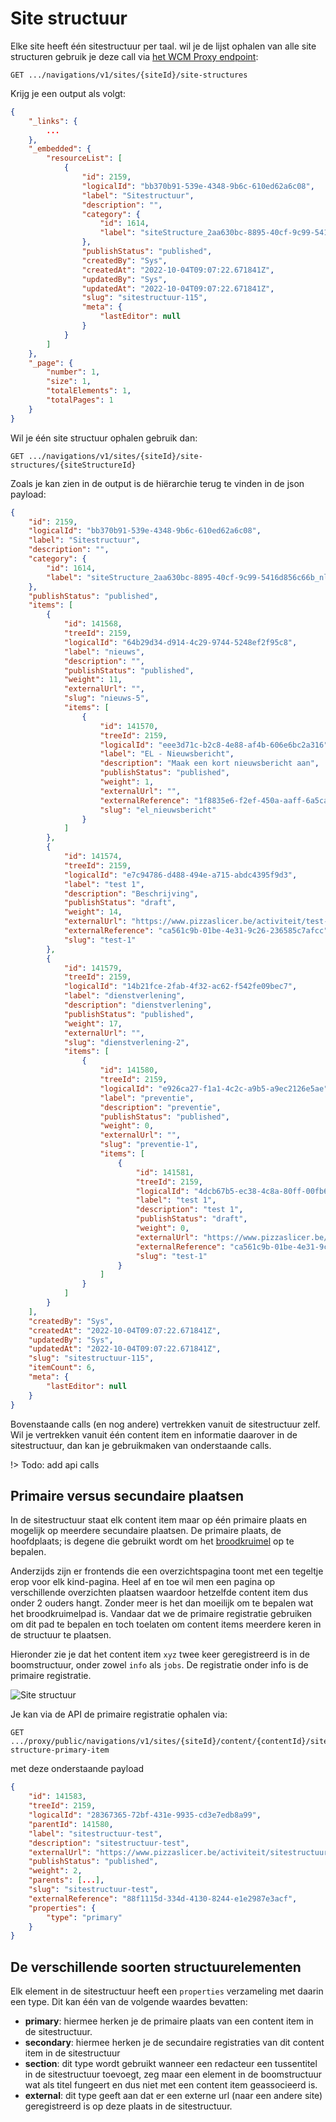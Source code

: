 # Site structuur

Elke site heeft één sitestructuur per taal. wil je de lijst ophalen van alle site structuren gebruik je deze call via [het WCM Proxy endpoint](/wcmv4/content/endpoint-proxy): 

```shell
GET .../navigations/v1/sites/{siteId}/site-structures
```

Krijg je een output als volgt: 

```json
{
    "_links": { 
        ... 
    },
    "_embedded": {
        "resourceList": [
            {
                "id": 2159,
                "logicalId": "bb370b91-539e-4348-9b6c-610ed62a6c08",
                "label": "Sitestructuur",
                "description": "",
                "category": {
                    "id": 1614,
                    "label": "siteStructure_2aa630bc-8895-40cf-9c99-5416d856c66b_nl"
                },
                "publishStatus": "published",
                "createdBy": "Sys",
                "createdAt": "2022-10-04T09:07:22.671841Z",
                "updatedBy": "Sys",
                "updatedAt": "2022-10-04T09:07:22.671841Z",
                "slug": "sitestructuur-115",
                "meta": {
                    "lastEditor": null
                }
            }
        ]
    },
    "_page": {
        "number": 1,
        "size": 1,
        "totalElements": 1,
        "totalPages": 1
    }
}
```


Wil je één site structuur ophalen gebruik dan:
```shell
GET .../navigations/v1/sites/{siteId}/site-structures/{siteStructureId}
```

Zoals je kan zien in de output is de hiërarchie terug te vinden in de json payload: 
```json
{
    "id": 2159,
    "logicalId": "bb370b91-539e-4348-9b6c-610ed62a6c08",
    "label": "Sitestructuur",
    "description": "",
    "category": {
        "id": 1614,
        "label": "siteStructure_2aa630bc-8895-40cf-9c99-5416d856c66b_nl"
    },
    "publishStatus": "published",
    "items": [
        {
            "id": 141568,
            "treeId": 2159,
            "logicalId": "64b29d34-d914-4c29-9744-5248ef2f95c8",
            "label": "nieuws",
            "description": "",
            "publishStatus": "published",
            "weight": 11,
            "externalUrl": "",
            "slug": "nieuws-5",
            "items": [
                {
                    "id": 141570,
                    "treeId": 2159,
                    "logicalId": "eee3d71c-b2c8-4e88-af4b-606e6bc2a316",
                    "label": "EL - Nieuwsbericht",
                    "description": "Maak een kort nieuwsbericht aan",
                    "publishStatus": "published",
                    "weight": 1,
                    "externalUrl": "",
                    "externalReference": "1f8835e6-f2ef-450a-aaff-6a5cab3f563b",
                    "slug": "el_nieuwsbericht"
                }
            ]
        },
        {
            "id": 141574,
            "treeId": 2159,
            "logicalId": "e7c94786-d488-494e-a715-abdc4395f9d3",
            "label": "test 1",
            "description": "Beschrijving",
            "publishStatus": "draft",
            "weight": 14,
            "externalUrl": "https://www.pizzaslicer.be/activiteit/test-1",
            "externalReference": "ca561c9b-01be-4e31-9c26-236585c7afcc",
            "slug": "test-1"
        },
        {
            "id": 141579,
            "treeId": 2159,
            "logicalId": "14b21fce-2fab-4f32-ac62-f542fe09bec7",
            "label": "dienstverlening",
            "description": "dienstverlening",
            "publishStatus": "published",
            "weight": 17,
            "externalUrl": "",
            "slug": "dienstverlening-2",
            "items": [
                {
                    "id": 141580,
                    "treeId": 2159,
                    "logicalId": "e926ca27-f1a1-4c2c-a9b5-a9ec2126e5ae",
                    "label": "preventie",
                    "description": "preventie",
                    "publishStatus": "published",
                    "weight": 0,
                    "externalUrl": "",
                    "slug": "preventie-1",
                    "items": [
                        {
                            "id": 141581,
                            "treeId": 2159,
                            "logicalId": "4dcb67b5-ec38-4c8a-80ff-00fb6504d5c4",
                            "label": "test 1",
                            "description": "test 1",
                            "publishStatus": "draft",
                            "weight": 0,
                            "externalUrl": "https://www.pizzaslicer.be/activiteit/test-1",
                            "externalReference": "ca561c9b-01be-4e31-9c26-236585c7afcc",
                            "slug": "test-1"
                        }
                    ]
                }
            ]
        }
    ],
    "createdBy": "Sys",
    "createdAt": "2022-10-04T09:07:22.671841Z",
    "updatedBy": "Sys",
    "updatedAt": "2022-10-04T09:07:22.671841Z",
    "slug": "sitestructuur-115",
    "itemCount": 6,
    "meta": {
        "lastEditor": null
    }
}
```

Bovenstaande calls (en nog andere) vertrekken vanuit de sitestructuur zelf. Wil je vertrekken vanuit één content item en informatie daarover in de sitestructuur, dan kan je gebruikmaken van onderstaande calls. 

!> Todo: add api calls

## Primaire versus secundaire plaatsen 
In de sitestructuur staat elk content item maar op één primaire plaats en mogelijk op meerdere secundaire plaatsen. De primaire plaats, de hoofdplaats; is degene die gebruikt wordt om het [broodkruimel](/wcmv4/content/navigation-breadcrumb) op te bepalen. 

Anderzijds zijn er frontends die een overzichtspagina toont met een tegeltje erop voor elk kind-pagina. Heel af en toe wil men een pagina op verschillende overzichten plaatsen waardoor hetzelfde content item dus onder 2 ouders hangt. Zonder meer is het dan moeilijk om te bepalen wat het broodkruimelpad is. Vandaar dat we de primaire registratie gebruiken om dit pad te bepalen en toch toelaten om content items meerdere keren in de structuur te plaatsen.

Hieronder zie je dat het content item `xyz` twee keer geregistreerd is in de boomstructuur, onder zowel `info` als `jobs`. De registratie onder info is de primaire registratie.

![Site structuur](../assets/navigation-sitestructure.jpg 'Primaire registraties')


Je kan via de API de primaire registratie ophalen via: 

```shell
GET .../proxy/public/navigations/v1/sites/{siteId}/content/{contentId}/site-structure-primary-item
```

met deze onderstaande payload  

```json
{
    "id": 141583,
    "treeId": 2159,
    "logicalId": "28367365-72bf-431e-9935-cd3e7edb8a99",
    "parentId": 141580,
    "label": "sitestructuur-test",
    "description": "sitestructuur-test",
    "externalUrl": "https://www.pizzaslicer.be/activiteit/sitestructuur-test",
    "publishStatus": "published",
    "weight": 2,
    "parents": [...],
    "slug": "sitestructuur-test",
    "externalReference": "88f1115d-334d-4130-8244-e1e2987e3acf",
    "properties": {
        "type": "primary"
    }
}
```

## De verschillende soorten structuurelementen
Elk element in de sitestructuur heeft een `properties` verzameling met daarin een type. Dit kan één van de volgende waardes bevatten:

* **primary**: hiermee herken je de primaire plaats van een content item in de sitestructuur.
* **secondary**: hiermee herken je de secundaire registraties van dit content item in de sitestructuur
* **section**: dit type wordt gebruikt wanneer een redacteur een tussentitel in de sitestructuur toevoegt, zeg maar een element in de boomstructuur wat als titel fungeert en dus niet met een content item geassocieerd is. 
* **external**: dit type geeft aan dat er een externe url (naar een andere site) geregistreerd is op deze plaats in de sitestructuur. 